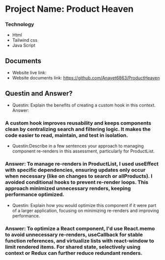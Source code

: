 
# Project Name: Product Heaven


### Technology
- Html
- Tailwind css
- Java Script



## Documents
- Website live link: 
- Website documents link: https://github.com/Anayet6863/ProductHeaven
## Questin and Answer?
- Questin: Explain the benefits of creating a custom hook in this context.
 Answer: 
### A custom hook  improves reusability and keeps components clean by centralizing search and filtering logic. It makes the code easier to read, maintain, and test in isolation.
- Questin:Describe in a few sentences your approach to managing component re-renders in this assessment, particularly for ProductList.
### Answer: To manage re-renders in ProductList, I used useEffect with specific dependencies, ensuring updates only occur when necessary (like on changes to search or allProducts). I avoided conditional hooks to prevent re-render loops. This approach minimized unnecessary renders, keeping performance optimized.
- Questin: Explain how you would optimize this component if it were part of a larger application, focusing on minimizing re-renders and improving performance.
### Answer: To optimize a React component, I'd use React.memo to avoid unnecessary re-renders, useCallback for stable function references, and virtualize lists with react-window to limit rendered items. For shared state, selectively using context or Redux can further reduce redundant renders.
